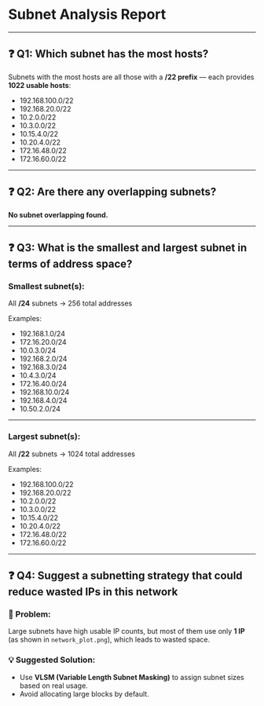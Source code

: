 # Subnet Analysis Report

---

## ❓ Q1: Which subnet has the most hosts?

Subnets with the most hosts are all those with a **/22 prefix** — each provides **1022 usable hosts**:

- 192.168.100.0/22  
- 192.168.20.0/22  
- 10.2.0.0/22  
- 10.3.0.0/22  
- 10.15.4.0/22  
- 10.20.4.0/22  
- 172.16.48.0/22  
- 172.16.60.0/22  

---

## ❓ Q2: Are there any overlapping subnets?

 **No subnet overlapping found.**

---

## ❓ Q3: What is the smallest and largest subnet in terms of address space?

### Smallest subnet(s):

All **/24** subnets → 256 total addresses

Examples:
- 192.168.1.0/24  
- 172.16.20.0/24  
- 10.0.3.0/24  
- 192.168.2.0/24  
- 192.168.3.0/24  
- 10.4.3.0/24  
- 172.16.40.0/24  
- 192.168.10.0/24  
- 192.168.4.0/24  
- 10.50.2.0/24  

---

### Largest subnet(s):

All **/22** subnets → 1024 total addresses

Examples:
- 192.168.100.0/22  
- 192.168.20.0/22  
- 10.2.0.0/22  
- 10.3.0.0/22  
- 10.15.4.0/22  
- 10.20.4.0/22  
- 172.16.48.0/22  
- 172.16.60.0/22  

---

## ❓ Q4: Suggest a subnetting strategy that could reduce wasted IPs in this network

### 🔎 Problem:

Large subnets have high usable IP counts, but most of them use only **1 IP**  
(as shown in `network_plot.png`), which leads to wasted space.

### 💡 Suggested Solution:

- Use **VLSM (Variable Length Subnet Masking)** to assign subnet sizes based on real usage.
- Avoid allocating large blocks by default.


